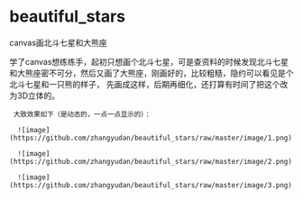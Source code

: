 # beautiful_stars
canvas画北斗七星和大熊座

学了canvas想练练手，起初只想画个北斗七星，可是查资料的时候发现北斗七星和大熊座密不可分，然后又画了大熊座，刚画好的，比较粗糙，隐约可以看见是个北斗七星和一只熊的样子，
 先画成这样，后期再细化，还打算有时间了把这个改为3D立体的。
 
     大致效果如下（是动态的，一点一点显示的）：
     
      ![image](https://github.com/zhangyudan/beautiful_stars/raw/master/image/1.png)
      
      ![image](https://github.com/zhangyudan/beautiful_stars/raw/master/image/2.png)
        
      ![image](https://github.com/zhangyudan/beautiful_stars/raw/master/image/3.png)
